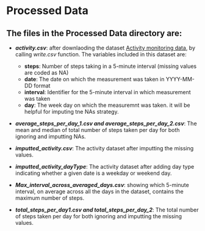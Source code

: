 # Processed Data

## The files in the Processed Data directory are:  

- ***activity.csv***: after downlaoding the dataset [ Activity monitoring data](https://d396qusza40orc.cloudfront.net/repdata%2Fdata%2Factivity.zip), by calling *write.csv* function. The variables included in this dataset are:  

  - **steps**: Number of steps taking in a 5-minute interval (missing values are coded as NA)  
  - **date**: The date on which the measurement was taken in YYYY-MM-DD format
  - **interval**: Identifier for the 5-minute interval in which measurement was taken
  - **day**: The week day on which the measuremnt was taken. it will be helpful for imputing tne NAs strategy.
  
- ***average_steps_per_day_1.csv and average_steps_per_day_2.csv***: The mean and median of total number of steps taken per day for both ignoring and imputting NAs.  
- ***imputted_activity.csv***: The activity dataset after imputting the missing values.  
- ***imputted_activity_dayType***: The activity dataset after adding day type indicating whether a given date is a weekday or weekend day.  
- ***Max_interval_across_averaged_days.csv***: showing which 5-minute interval, on average across all the days in the dataset, contains the maximum number of steps.
- ***total_steps_per_day1.csv and total_steps_per_day_2***:  The total number of steps taken per day for both ignoring and imputting the missing values.